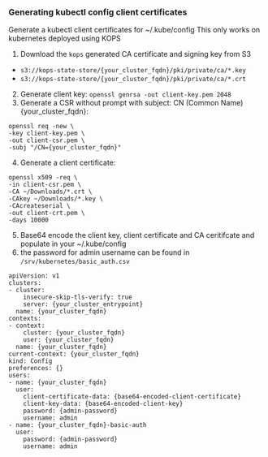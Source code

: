 ### Generating kubectl config client certificates ###

Generate a kubectl client certificates for ~/.kube/config
This only works on kubernetes deployed using KOPS

1. Download the ```kops``` generated CA certificate and signing key from S3
* ```s3://kops-state-store/{your_cluster_fqdn}/pki/private/ca/*.key```
* ```s3://kops-state-store/{your_cluster_fqdn}/pki/private/ca/*.crt```

2. Generate client key: ```openssl genrsa -out client-key.pem 2048```
3. Generate a CSR without prompt with subject: CN (Common Name) {your_cluster_fqdn}:

```
openssl req -new \
-key client-key.pem \
-out client-csr.pem \
-subj "/CN={your_cluster_fqdn}"
```

4. Generate a client certificate:
```
openssl x509 -req \
-in client-csr.pem \
-CA ~/Downloads/*.crt \
-CAkey ~/Downloads/*.key \
-CAcreateserial \
-out client-crt.pem \
-days 10000
```

5. Base64 encode the client key, client certificate and CA ceritifcate and populate in your ~/.kube/config
6. the password for admin username can be found in ```/srv/kubernetes/basic_auth.csv```

```
apiVersion: v1
clusters:
- cluster:
    insecure-skip-tls-verify: true
    server: {your_cluster_entrypoint}
  name: {your_cluster_fqdn}
contexts:
- context:
    cluster: {your_cluster_fqdn}
    user: {your_cluster_fqdn}
  name: {your_cluster_fqdn}
current-context: {your_cluster_fqdn}
kind: Config
preferences: {}
users:
- name: {your_cluster_fqdn}
  user:
    client-certificate-data: {base64-encoded-client-certificate}
    client-key-data: {base64-encoded-client-key}
    password: {admin-password}
    username: admin
- name: {your_cluster_fqdn}-basic-auth
  user:
    password: {admin-password}
    username: admin
```
